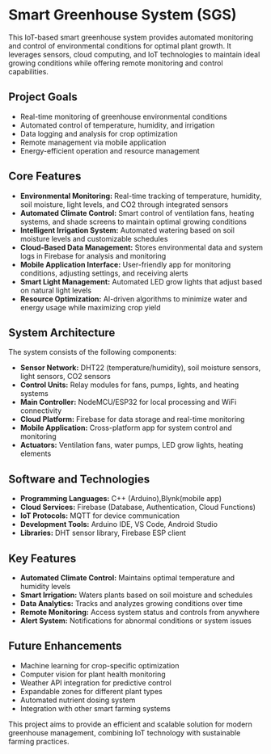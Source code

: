 # Smart Greenhouse System (SGS)

This IoT-based smart greenhouse system provides automated monitoring and control of environmental conditions for optimal plant growth. It leverages sensors, cloud computing, and IoT technologies to maintain ideal growing conditions while offering remote monitoring and control capabilities.

## Project Goals

* Real-time monitoring of greenhouse environmental conditions
* Automated control of temperature, humidity, and irrigation
* Data logging and analysis for crop optimization
* Remote management via mobile application
* Energy-efficient operation and resource management

## Core Features

* **Environmental Monitoring:** Real-time tracking of temperature, humidity, soil moisture, light levels, and CO2 through integrated sensors
* **Automated Climate Control:** Smart control of ventilation fans, heating systems, and shade screens to maintain optimal growing conditions
* **Intelligent Irrigation System:** Automated watering based on soil moisture levels and customizable schedules
* **Cloud-Based Data Management:** Stores environmental data and system logs in Firebase for analysis and monitoring
* **Mobile Application Interface:** User-friendly app for monitoring conditions, adjusting settings, and receiving alerts
* **Smart Light Management:** Automated LED grow lights that adjust based on natural light levels
* **Resource Optimization:** AI-driven algorithms to minimize water and energy usage while maximizing crop yield

## System Architecture

The system consists of the following components:

* **Sensor Network:** DHT22 (temperature/humidity), soil moisture sensors, light sensors, CO2 sensors
* **Control Units:** Relay modules for fans, pumps, lights, and heating systems
* **Main Controller:** NodeMCU/ESP32 for local processing and WiFi connectivity
* **Cloud Platform:** Firebase for data storage and real-time monitoring
* **Mobile Application:** Cross-platform app for system control and monitoring
* **Actuators:** Ventilation fans, water pumps, LED grow lights, heating elements

## Software and Technologies

* **Programming Languages:** C++ (Arduino),Blynk(mobile app)
* **Cloud Services:** Firebase (Database, Authentication, Cloud Functions)
* **IoT Protocols:** MQTT for device communication
* **Development Tools:** Arduino IDE, VS Code, Android Studio
* **Libraries:** DHT sensor library, Firebase ESP client

## Key Features

* **Automated Climate Control:** Maintains optimal temperature and humidity levels
* **Smart Irrigation:** Waters plants based on soil moisture and schedules
* **Data Analytics:** Tracks and analyzes growing conditions over time
* **Remote Monitoring:** Access system status and controls from anywhere
* **Alert System:** Notifications for abnormal conditions or system issues

## Future Enhancements

* Machine learning for crop-specific optimization
* Computer vision for plant health monitoring
* Weather API integration for predictive control
* Expandable zones for different plant types
* Automated nutrient dosing system
* Integration with other smart farming systems

This project aims to provide an efficient and scalable solution for modern greenhouse management, combining IoT technology with sustainable farming practices.
